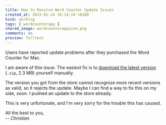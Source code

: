 ```yaml
---
title: How to Resolve Word Counter Update Issues
created_at: 2015-01-24 16:14:19 +0100
kind: worklog
tags: [ wordcounterapp ]
shared_image: wordcounterappicon.png
comments: on
preview: fulltext
---
```


Users have reported update problems after they purchased the Word Counter for Mac.

I am aware of this issue. The easiest fix is to [download the latest version](http://wordcounterapp.com/download) (`.zip`, 2.3&nbsp;MB) yourself manually.

The version you got from the store cannot recognize more recent versions as valid, so it rejects the update. Maybe I can find a way to fix this on my side, soon. I pushed an update to the store already.

This is very unfortunate, and I'm very sorry for the trouble this has caused.

All the best to you,  
_-- Christian_
